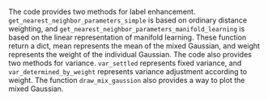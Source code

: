 The code provides two methods for label enhancement.  `get_nearest_neighbor_parameters_simple` is based on ordinary distance weighting, and `get_nearest_neighbor_parameters_manifold_learning` is based on the linear representation of manifold learning. These function return a dict, mean represents the mean of the mixed Gaussian, and weight represents the weight of the individual Gaussian. The code also provides two methods for variance. `var_settled` represents fixed variance, and `var_determined_by_weight` represents variance adjustment according to weight. The function `draw_mix_gaussion` also provides a way to plot the mixed Gaussian.
